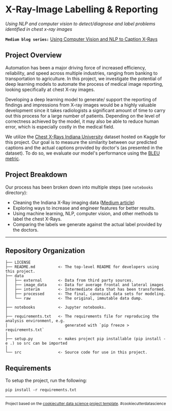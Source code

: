 X-Ray-Image Labelling & Reporting
==============================
*Using NLP and computer vision to detect/diagnose and label problems identified in chest x-ray images*


**`Medium blog series:`** [Using Computer Vision and NLP to Caption X-Rays](https://medium.com/@Alexander.Bricken/project-overview-using-computer-vision-and-nlp-to-caption-x-rays-8aad99b27e61)

## Project Overview

Automation has been a major driving force of increased efficiency, reliability, and speed across multiple industries, ranging from banking to transportation to agriculture. In this project, we investigate the potential of deep learning models to automate the process of medical image reporting, looking specifically at chest X-ray images.

Developing a deep learning model to generate/ support the reporting of findings and impressions from X-ray images would be a highly valuable development since it takes radiologists a significant amount of time to carry out this process for a large number of patients. Depending on the level of correctness achieved by the model, it may also be able to reduce human error, which is especially costly in the medical field.

We utilize the [Chest X-Rays Indiana University](https://www.kaggle.com/raddar/chest-xrays-indiana-university?select=indiana_reports.csv) dataset hosted on Kaggle for this project. Our goal is to measure the similarity between our predicted captions and the actual captions provided by doctor's (as presented in the dataset). To do so, we evaluate our model's performance using the [BLEU metric](https://en.wikipedia.org/wiki/BLEU). 

## Project Breakdown
Our process has been broken down into multiple steps (see `notebooks` directory):
- Cleaning the Indiana X-Ray imaging data ([Medium article](https://medium.com/@koredeakande001/part-1-cleaning-and-pre-processing-x-ray-data-647a038e0c33))
- Exploring ways to increase and engineer features for better results.
- Using machine learning, NLP, computer vision, and other methods to label the chest X-Rays.
- Comparing the labels we generate against the actual label provided by the doctors.

---


Repository Organization
------------

    ├── LICENSE
    ├── README.md          <- The top-level README for developers using this project.
    ├── data
    │   ├── external       <- Data from third party sources.
    │   ├── image_data     <- Data for average frontal and lateral images
    │   ├── interim        <- Intermediate data that has been transformed.
    │   ├── processed      <- The final, canonical data sets for modeling.
    │   └── raw            <- The original, immutable data dump.
    │
    ├── notebooks          <- Jupyter notebooks. 
    │
    ├── requirements.txt   <- The requirements file for reproducing the analysis environment, e.g.
    │                         generated with `pip freeze > requirements.txt`
    │
    ├── setup.py           <- makes project pip installable (pip install -e .) so src can be imported
    │
    └── src                <- Source code for use in this project.

Requirements
------------
To setup the project, run the following:
```
pip install -r requirements.txt
```


--------

<p><small>Project based on the <a target="_blank" href="https://drivendata.github.io/cookiecutter-data-science/">cookiecutter data science project template</a>. #cookiecutterdatascience</small></p>
